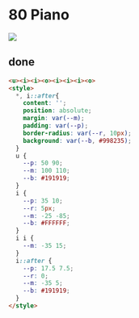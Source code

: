 # 80 Piano

![](https://raw.githubusercontent.com/sari3l/css_battle/main/media/16781605821835/16781746730102.png)

## done

```html
<u><i><i><o><i><i><i><o>
<style>
  *, i::after{
    content: '';
    position: absolute;
    margin: var(--m);
    padding: var(--p);
    border-radius: var(--r, 10px);
    background: var(--b, #998235);
  }
  u {
    --p: 50 90;
    --m: 100 110;
    --b: #191919;
  }
  i {
    --p: 35 10;
    --r: 5px;
    --m: -25 -85;
    --b: #FFFFFF;
  }
  i i {
    --m: -35 15;
  }
  i::after {
    --p: 17.5 7.5;
    --r: 0;
    --m: -35 5;
    --b: #191919;
  }
</style>
```